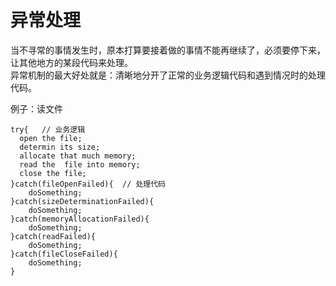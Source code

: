 # 异常处理  

当不寻常的事情发生时，原本打算要接着做的事情不能再继续了，必须要停下来，让其他地方的某段代码来处理。  
异常机制的最大好处就是：清晰地分开了正常的业务逻辑代码和遇到情况时的处理代码。  

例子：读文件  
```
try{   // 业务逻辑
  open the file;  
  determin its size;  
  allocate that much memory;  
  read the  file into memory;  
  close the file;  
}catch(fileOpenFailed){  // 处理代码
    doSomething;  
}catch(sizeDeterminationFailed){  
    doSomething;  
}catch(memoryAllocationFailed){  
    doSomething;  
}catch(readFailed){  
    doSomething;  
}catch(fileCloseFailed){  
    doSomething;  
}  
```
